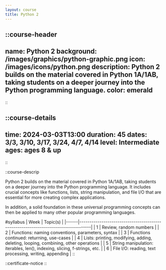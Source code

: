 ```yaml
---
layout: course
title: Python 2
---
```

::course-header
---
name: Python 2
background: /images/graphics/python-graphic.png
icon: /images/icons/python.png
description: Python 2 builds on the material covered in Python 1A/1AB, taking students on a deeper journey into the Python programming language.
color: emerald
---
::

::course-details
---
time: 2024-03-03T13:00
duration: 45
dates: 3/3, 3/10, 3/17, 3/24, 4/7, 4/14
level: Intermediate
ages: ages 8 & up
---
::

::course-descrip

Python 2 builds on the material covered in Python 1A/1AB, taking students on a deeper journey into the Python programming language. It includes crucial concepts like functions, lists, string manipulation, and file I/O that are essential for more creating complex applications.

In addition, a solid foundation in these universal programming concepts can then be applied to many other popular programming languages.

#syllabus
| Week | Topic(s)                                                                           |
|------|------------------------------------------------------------------------------------|
| 1    | Review, random numbers                                                             |
| 2    | Functions: naming conventions, parameters, syntax                                  |
| 3    | Functions continued: returning, use-cases                                          |
| 4    | Lists: printing, modifying, adding, deleting, looping, combining, other operations |
| 5    | String manipulation: iterables, len(), indexing, slicing, f-strings, etc.          |
| 6    | File I/O: reading, text processing, writing, appending                             |
::

::certificate-notice
::
